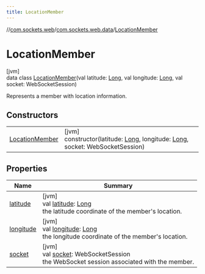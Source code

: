 ```yaml
---
title: LocationMember
---
```

//[com.sockets.web](../../../index.html)/[com.sockets.web.data](../index.html)/[LocationMember](index.html)



# LocationMember



[jvm]\
data class [LocationMember](index.html)(val latitude: [Long](https://kotlinlang.org/api/latest/jvm/stdlib/kotlin/-long/index.html), val longitude: [Long](https://kotlinlang.org/api/latest/jvm/stdlib/kotlin/-long/index.html), val socket: WebSocketSession)

Represents a member with location information.



## Constructors


| | |
|---|---|
| [LocationMember](-location-member.html) | [jvm]<br>constructor(latitude: [Long](https://kotlinlang.org/api/latest/jvm/stdlib/kotlin/-long/index.html), longitude: [Long](https://kotlinlang.org/api/latest/jvm/stdlib/kotlin/-long/index.html), socket: WebSocketSession) |


## Properties


| Name | Summary |
|---|---|
| [latitude](latitude.html) | [jvm]<br>val [latitude](latitude.html): [Long](https://kotlinlang.org/api/latest/jvm/stdlib/kotlin/-long/index.html)<br>the latitude coordinate of the member's location. |
| [longitude](longitude.html) | [jvm]<br>val [longitude](longitude.html): [Long](https://kotlinlang.org/api/latest/jvm/stdlib/kotlin/-long/index.html)<br>the longitude coordinate of the member's location. |
| [socket](socket.html) | [jvm]<br>val [socket](socket.html): WebSocketSession<br>the WebSocket session associated with the member. |

